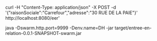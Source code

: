curl -H "Content-Type: application/json" -X POST -d '{"raisonSociale":"Carrefour","adresse":"30 RUE DE LA PAIE"}' http://localhost:8080/eer'

java -Dswarm.http.port=9999 -Denv.name=DH -jar target/entree-en-relation-0.0.1-SNAPSHOT-swarm.jar
